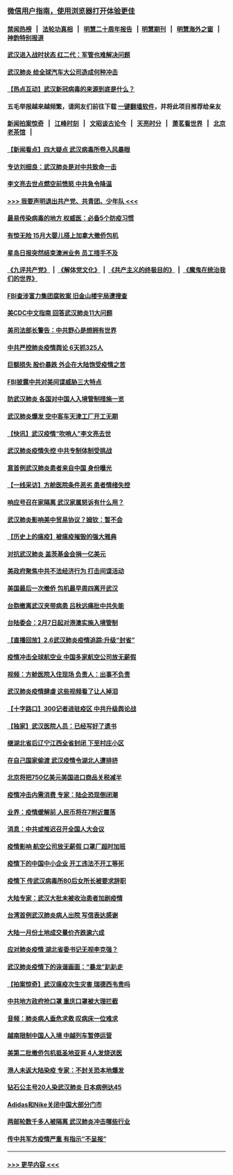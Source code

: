 ### [微信用户指南，使用浏览器打开体验更佳](https://github.com/gfw-breaker/banned-news1/blob/master/indexes/wechat-guide.md?t=0)
#### [禁闻热榜](热点新闻.md?t=0)  &nbsp;&nbsp;|&nbsp;&nbsp; [法轮功真相](https://github.com/gfw-breaker/truth/blob/master/README.md?t=0) &nbsp;&nbsp;|&nbsp;&nbsp; [明慧二十周年报告](https://github.com/gfw-breaker/mh-reports/blob/master/README.md?t=0) &nbsp;&nbsp;|&nbsp;&nbsp;[明慧期刊](https://github.com/gfw-breaker/mh-qikan) &nbsp;&nbsp;|&nbsp;&nbsp; [明慧海外之窗](https://github.com/gfw-breaker/mh-news/blob/master/README.md?t=0) &nbsp;&nbsp;|&nbsp;&nbsp; [神韵特别报道](https://github.com/gfw-breaker/mh-news/blob/master/shenyun.md?t=0)
#### [武汉进入战时状态 红二代：军管也难解决问题](../pages/nsc413/n11849976.md?t=02070855) 
#### [武汉肺炎 给全球汽车大公司造成何种冲击](../pages/nsc413/n11850056.md?t=02070855) 
#### [【热点互动】武汉新冠病毒的来源到底是什么？](../pages/nsc413/n11849749.md?t=02070855) 
#### 五毛举报越来越频繁，请网友们前往下载 [一键翻墙软件](https://github.com/gfw-breaker/ssr-accounts)，并将此项目推荐给亲友
#### [新闻拍案惊奇](https://github.com/gfw-breaker/banned-news1/blob/master/pages/link4.md) &nbsp;&nbsp;|&nbsp;&nbsp; [江峰时刻](https://github.com/gfw-breaker/banned-news1/blob/master/pages/link4.md) &nbsp;&nbsp;|&nbsp;&nbsp; [文昭谈古论今](https://github.com/gfw-breaker/banned-news1/blob/master/pages/link4.md) &nbsp;&nbsp;|&nbsp;&nbsp; [天亮时分](https://github.com/gfw-breaker/banned-news1/blob/master/pages/link4.md) &nbsp;&nbsp;|&nbsp;&nbsp; [萧茗看世界](https://github.com/gfw-breaker/banned-news1/blob/master/pages/link4.md) &nbsp;&nbsp;|&nbsp;&nbsp; [北京老茶馆](https://github.com/gfw-breaker/banned-news1/blob/master/pages/link4.md) &nbsp;&nbsp;|&nbsp;&nbsp; 
#### [【新闻看点】四大疑点 武汉病毒所卷入风暴眼](../pages/nsc413/n11849608.md?t=02070855) 
#### [专访刘细良：武汉肺炎是对中共致命一击](../pages/nsc413/n11849934.md?t=02070855) 
#### [李文亮去世点燃空前愤怒 中共急令降温](../pages/nsc413/n11849864.md?t=02070855) 
#### [>>> 我要声明退出共产党、共青团、少年队 <<<](https://github.com/begood0513/goodnews/blob/master/quit/letter.md) 
#### [最易传染病毒的地方 权威医：必备5个防疫习惯](../pages/nsc413/n11849662.md?t=02070855) 
#### [有惊无险 15月大婴儿搭上加拿大撤侨包机](../pages/nsc413/n11849698.md?t=02070855) 
#### [星岛日报突然结束澳洲业务 员工措手不及](../pages/nsc413/n11849722.md?t=02070855) 
#### [《九评共产党》](https://github.com/begood0513/9ping.md/blob/master/README.md) &nbsp;|&nbsp; [《解体党文化》](../../../../jtdwh.md/blob/master/README.md)  &nbsp;|&nbsp; [《共产主义的终极目的》](../../../../gczydzjmd.md/blob/master/README.md) &nbsp;|&nbsp; [《魔鬼在统治我们的世界》](../../../../mgztzwmdsj.md/blob/master/README.md) 
#### [FBI查涉富力集团腐败案 旧金山楼宇局遭搜查](../pages/nsc413/n11848419.md?t=02070855) 
#### [美CDC中文指南 回答武汉肺炎11大问题](../pages/nsc413/n11849703.md?t=02070855) 
#### [美司法部长警告：中共野心是想拥有世界](../pages/nsc413/n11849769.md?t=02070855) 
#### [中共严控肺炎疫情舆论 6天抓325人](../pages/nsc413/n11849529.md?t=02070855) 
#### [巨额损失 股价暴跌 外企在大陆饱受疫情之苦](../pages/nsc413/n11849651.md?t=02070855) 
#### [FBI披露中共对美间谍威胁三大特点](../pages/nsc413/n11849700.md?t=02070855) 
#### [防武汉肺炎 各国对中国人入境管制措施一览](../pages/nsc413/n11838726.md?t=02070855) 
#### [武汉肺炎爆发 空中客车天津工厂开工无期](../pages/nsc413/n11849634.md?t=02070855) 
#### [【快讯】武汉疫情“吹哨人”李文亮去世](../pages/nsc413/n11849459.md?t=02070855) 
#### [武汉肺炎疫情失控 中共专制体制受挑战](../pages/nsc413/n11849457.md?t=02070855) 
#### [意首例武汉肺炎患者来自中国 身份曝光](../pages/nsc413/n11849454.md?t=02070855) 
#### [【一线采访】方舱医院条件恶劣 患者情绪失控](../pages/nsc413/n11848910.md?t=02070855) 
#### [响应号召在家隔离 武汉家属怒诉有什么用？](../pages/nsc413/n11849412.md?t=02070855) 
#### [武汉肺炎影响美中贸易协议？姆钦：暂不会](../pages/nsc413/n11849497.md?t=02070855) 
#### [【历史上的瘟疫】被瘟疫摧毁的强大雅典](../pages/nsc413/n11849036.md?t=02070855) 
#### [对抗武汉肺炎 盖茨基金会捐一亿美元](../pages/nsc413/n11848953.md?t=02070855) 
#### [美政府聚焦中共不法经济行为 打击间谍活动](../pages/nsc413/n11849322.md?t=02070855) 
#### [美国最后一次撤侨 包机最早周四离开武汉](../pages/nsc413/n11849395.md?t=02070855) 
#### [台胞撤离武汉夹带病患 吕秋远痛批中共失能](../pages/nsc413/n11849153.md?t=02070855) 
#### [台陆委会：2月7日起对港澳实施入境管制](../pages/nsc413/n11848681.md?t=02070855) 
#### [【直播回放】2.6武汉肺炎疫情追踪:升级“封省”](../pages/nsc413/n11848948.md?t=02070855) 
#### [疫情冲击全球航空业 中国多家航空公司放无薪假](../pages/nsc413/n11849188.md?t=02070855) 
#### [视频：方舱医院入住现场 负责人：出事不负责](../pages/nsc413/n11845312.md?t=02070855) 
#### [武汉肺炎疫情肆虐 这些视频看了让人掉泪](../pages/nsc413/n11848904.md?t=02070855) 
#### [【十字路口】300记者进驻疫区 中共升级舆论战](../pages/nsc413/n11847578.md?t=02070855) 
#### [【独家】武汉医院人员：已经写好了遗书](../pages/nsc413/n11848942.md?t=02070855) 
#### [继湖北省后辽宁江西全省封闭 下至村庄小区](../pages/nsc413/n11848814.md?t=02070855) 
#### [在自己国家偷渡 武汉疫情令湖北人遭排挤](../pages/nsc413/n11848737.md?t=02070855) 
#### [北京将把750亿美元美国进口商品关税减半](../pages/nsc413/n11848896.md?t=02070855) 
#### [疫情冲击内需消费 专家：陆企恐现倒闭潮](../pages/nsc413/n11849265.md?t=02070855) 
#### [业界：疫情缓解前 人民币将在7附近震荡](../pages/nsc413/n11848445.md?t=02070855) 
#### [消息：中共或推迟召开全国人大会议](../pages/nsc413/n11848698.md?t=02070855) 
#### [疫情影响 航空公司放无薪假 口罩厂超时加班](../pages/nsc413/n11848173.md?t=02070855) 
#### [疫情下的中国中小企业 开工违法不开工等死](../pages/nsc413/n11848520.md?t=02070855) 
#### [疫情下 传武汉病毒所80后女所长被要求辞职](../pages/nsc413/n11842494.md?t=02070855) 
#### [大陆专家：武汉大批未被收治患者加剧疫情](../pages/nsc413/n11848163.md?t=02070855) 
#### [台湾首例武汉肺炎病人出院 写信表达感谢](../pages/nsc413/n11848408.md?t=02070855) 
#### [大陆一月份土地成交量价齐跌逾六成](../pages/nsc413/n11847770.md?t=02070855) 
#### [应对肺炎疫情 湖北省委书记无视李克强？](../pages/nsc413/n11848018.md?t=02070855) 
#### [武汉肺炎疫情下的诙谐画面：“暴龙”趴趴走](../pages/nsc413/n11848057.md?t=02070855) 
#### [【拍案惊奇】武汉瘟疫次生灾害 瑞德西韦贵吗](../pages/nsc413/n11847587.md?t=02070855) 
#### [中共地方政府抢口罩 重庆口罩被大理拦截](../pages/nsc413/n11848150.md?t=02070855) 
#### [音频：肺炎病人垂危求救 叹病床一位难求](../pages/nsc413/n11847883.md?t=02070855) 
#### [越南限制中国人入境 中越列车暂停运营](../pages/nsc413/n11847844.md?t=02070855) 
#### [美第二批撤侨包机抵圣地亚哥 4人发烧送医](../pages/nsc413/n11847923.md?t=02070855) 
#### [港人未返大陆染疫 专家：不封关恐本地爆发](../pages/nsc413/n11848021.md?t=02070855) 
#### [钻石公主号20人染武汉肺炎 日本病例达45](../pages/nsc413/n11847823.md?t=02070855) 
#### [Adidas和Nike关闭中国大部分门市](../pages/nsc413/n11847720.md?t=02070855) 
#### [两邮轮数千多人被隔离 武汉肺炎冲击哪些行业](../pages/nsc413/n11847456.md?t=02070855) 
#### [传中共军方疫情严重 有指示“不呈报”](../pages/nsc413/n11847828.md?t=02070855) 

----
#### [ >>> 更早内容 <<< ](../indexes/nsc413-earlier.md)
